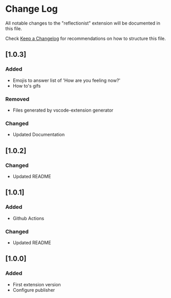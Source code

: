 # Change Log

All notable changes to the "reflectionist" extension will be documented in this file.

Check [Keep a Changelog](http://keepachangelog.com/) for recommendations on how to structure this file.

## [1.0.3]

### Added
- Emojis to answer list of 'How are you feeling now?'
- How to's gifs

### Removed
- Files generated by vscode-extension generator
### Changed
- Updated Documentation

## [1.0.2]
### Changed
- Updated README

## [1.0.1]

### Added
- Github Actions

### Changed
- Updated README

## [1.0.0]
### Added
- First extension version
- Configure publisher
